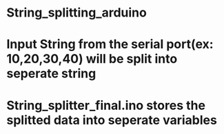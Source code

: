 # String_splitting_arduino
# Input String from the serial port(ex: 10,20,30,40) will be split into seperate string 
# String_splitter_final.ino stores the splitted data into seperate variables
